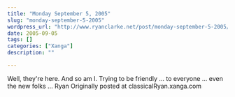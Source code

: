 ```yaml
---
title: "Monday September 5, 2005"
slug: "monday-september-5-2005"
wordpress_url: "http://www.ryanclarke.net/post/monday-september-5-2005/"
date: 2005-09-05
tags: []
categories: ["Xanga"]
description: ""

---
```


Well, they're here. And so am I.
 Trying to be friendly ... to everyone ... even the new folks ...
 Ryan
Originally posted at classicalRyan.xanga.com
